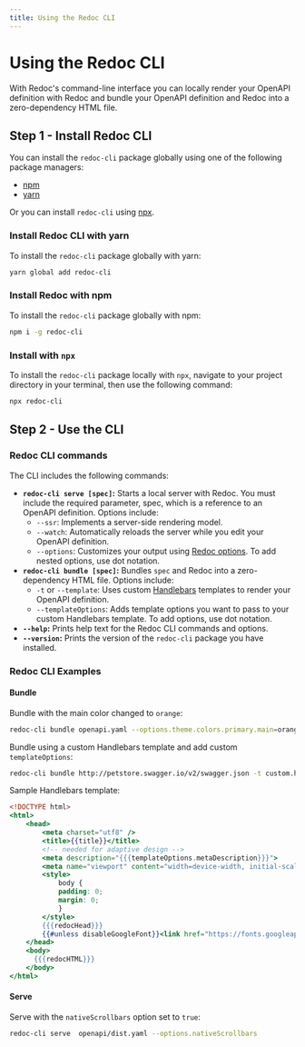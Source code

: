```yaml
---
title: Using the Redoc CLI
---
```


# Using the Redoc CLI

With Redoc's command-line interface you can locally render your
OpenAPI definition with Redoc and bundle your OpenAPI definition and Redoc into
a zero-dependency HTML file.

## Step 1 - Install Redoc CLI

You can install the `redoc-cli` package globally using one of the following package managers:

- [npm](https://docs.npmjs.com/about-npm)
- [yarn](https://classic.yarnpkg.com/en/docs/getting-started)

Or you can install `redoc-cli` using [npx](https://www.freecodecamp.org/news/npm-vs-npx-whats-the-difference/).

### Install Redoc CLI with yarn

To install the `redoc-cli` package globally with yarn: 

```sh
yarn global add redoc-cli
```

### Install Redoc with npm

To install the `redoc-cli` package globally with npm: 

```sh
npm i -g redoc-cli
```

### Install with `npx`

To install the `redoc-cli` package locally with `npx`, navigate to your project
directory in your terminal, then use the following command:

```bash
npx redoc-cli
```

## Step 2 - Use the CLI

### Redoc CLI commands

The CLI includes the following commands:

- **`redoc-cli serve [spec]`:** Starts a local server with Redoc. You must include the required parameter, spec, which is
  a reference to an OpenAPI definition. Options include:
    - `--ssr`: Implements a server-side rendering model. 
    - `--watch`: Automatically reloads the server while you edit your OpenAPI definition.
    - `--options`: Customizes your output using [Redoc options](https://redoc.ly/docs/api-reference-docs/configuration/).
      To add nested options, use dot notation.
- **`redoc-cli bundle [spec]`:** Bundles `spec` and Redoc into a zero-dependency HTML file. Options include:
    - `-t` or `--template`: Uses custom [Handlebars](https://handlebarsjs.com/) templates to render your OpenAPI definition.
    - `--templateOptions`: Adds template options you want to pass to your
      custom Handlebars template. To add options, use dot notation.
- **`--help`:** Prints help text for the Redoc CLI commands and options.
- **`--version`:** Prints the version of the `redoc-cli` package you have installed.

### Redoc CLI Examples

#### Bundle

Bundle with the main color changed to `orange`:

```sh
redoc-cli bundle openapi.yaml --options.theme.colors.primary.main=orange
```

Bundle using a custom Handlebars template and add custom `templateOptions`:

```bash
redoc-cli bundle http://petstore.swagger.io/v2/swagger.json -t custom.hbs --templateOptions.metaDescription "Page meta description"
```

Sample Handlebars template:

```handlebars
<!DOCTYPE html>
<html>
    <head>
        <meta charset="utf8" />
        <title>{{title}}</title>
        <!-- needed for adaptive design -->
        <meta description="{{{templateOptions.metaDescription}}}">
        <meta name="viewport" content="width=device-width, initial-scale=1">
        <style>
            body {
            padding: 0;
            margin: 0;
            }
        </style>
        {{{redocHead}}}
        {{#unless disableGoogleFont}}<link href="https://fonts.googleapis.com/css?family=Montserrat:300,400,700|Roboto:300,400,700" rel="stylesheet">{{/unless}}
    </head>
    <body>
      {{{redocHTML}}}
    </body>
</html>
```

#### Serve

Serve with the `nativeScrollbars` option set to `true`:

```bash
redoc-cli serve  openapi/dist.yaml --options.nativeScrollbars
```
